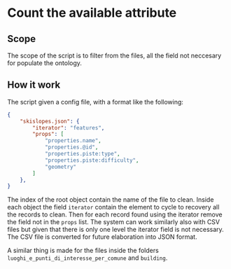 # Count the available attribute

## Scope

The scope of the script is to filter from the files, all the field not neccesary for populate the ontology.

## How it work

The script given a config file, with a format like the following:

```json
{
	"skislopes.json": {
		"iterator": "features",
		"props": [
			"properties.name",
			"properties.@id",
			"properties.piste:type",
			"properties.piste:difficulty",
			"geometry"
		]
	},
}
```

The index of the root object contain the name of the file to clean. Inside each object the field `iterator` contain the element to cycle to recovery all the records to clean. Then for each record found using the iterator remove the field not in the `props` list. The system can work similarly also with CSV files but given that there is only one level the iterator field is not necessary. The CSV file is converted for future elaboration into JSON format.

A similar thing is made for the files inside the folders `luoghi_e_punti_di_interesse_per_comune` and `building`.